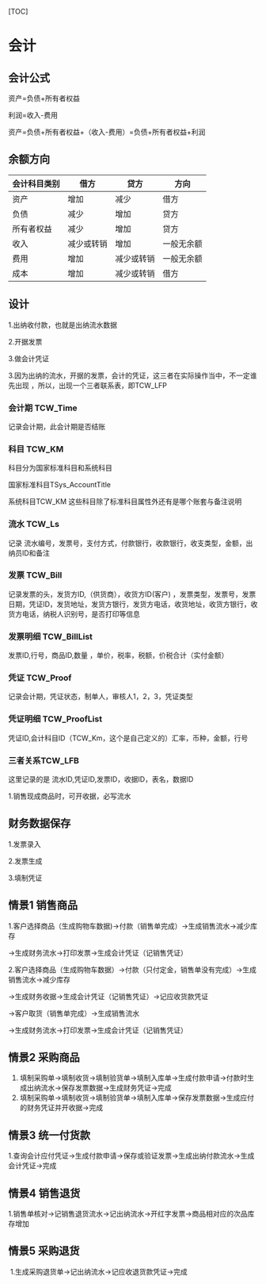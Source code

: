 





[TOC]

# 会计

## 会计公式

资产=负债+所有者权益

利润=收入-费用

资产=负债+所有者权益+（收入-费用）=负债+所有者权益+利润

## 余额方向

| 会计科目类别 | 借方       | 贷方       | 方向       |
| ------------ | ---------- | ---------- | ---------- |
| 资产         | 增加       | 减少       | 借方       |
| 负债         | 减少       | 增加       | 贷方       |
| 所有者权益   | 减少       | 增加       | 贷方       |
| 收入         | 减少或转销 | 增加       | 一般无余额 |
| 费用         | 增加       | 减少或转销 | 一般无余额 |
| 成本         | 增加       | 减少或转销 | 借方       |

## 设计

1.出纳收付款，也就是出纳流水数据

2.开据发票

3.做会计凭证

3.因为出纳的流水，开据的发票，会计的凭证，这三者在实际操作当中，不一定谁先出现 ，所以，出现一个三者联系表，即TCW_LFP

### 会计期 TCW_Time 

记录会计期，此会计期是否结账

### 科目 TCW_KM 

科目分为国家标准科目和系统科目

国家标准科目TSys_AccountTitle 

系统科目TCW_KM 这些科目除了标准科目属性外还有是哪个账套与备注说明

### 流水 TCW_Ls

 记录 流水编号，发票号，支付方式，付款银行，收款银行，收支类型，金额，出纳员ID和备注

### 发票 TCW_Bill 

记录发票的头，发货方ID,（供货商），收货方ID(客户) ，发票类型，发票号，发票日期，凭证ID，发货地址，发货方银行，发货方电话，收货地址，收货方银行，收货方电话，纳税人识别号，是否打印等信息

### 发票明细 TCW_BillList

发票ID,行号，商品ID,数量 ，单价，税率，税额，价税合计（实付金额）

### 凭证 TCW_Proof 

记录会计期，凭证状态，制单人，审核人1，2，3，凭证类型

### 凭证明细 TCW_ProofList

凭证ID,会计科目ID（TCW_Km，这个是自己定义的）汇率，币种，金额，行号

### 三者关系TCW_LFB

这里记录的是 流水ID,凭证ID,发票ID，收据ID，表名，数据ID

1.销售现成商品时，可开收据，必写流水

## 财务数据保存

1.发票录入

2.发票生成

3.填制凭证

## 情景1 销售商品

1.客户选择商品（生成购物车数据)->付款（销售单完成）->生成销售流水->减少库存

->生成财务流水->打印发票->生成会计凭证（记销售凭证）

2.客户选择商品（生成购物车数据）->付款（只付定金，销售单没有完成）->生成销售流水->减少库存

->生成财务收据->生成会计凭证（记销售凭证）->记应收货款凭证

->客户取货（销售单完成）->生成销售流水

->生成财务流水->打印发票->生成会计凭证（记销售凭证）



## 情景2 采购商品

1. 填制采购单->填制收货->填制验货单->填制入库单->生成付款申请->付款时生成出纳流水->保存发票数据->生成财务凭证->完成
2. 填制采购单->填制收货->填制验货单->填制入库单->保存发票数据->生成应付的财务凭证并开收据->完成

## 情景3 统一付货款

​	1.查询会计应付凭证->生成付款申请->保存或验证发票->生成出纳付款流水->生成会计凭证->完成

## 情景4 销售退货

​	1.销售单核对->记销售退货流水->记出纳流水->开红字发票->商品相对应的次品库存增加

## 情景5 采购退货

​	1.生成采购退货单->记出纳流水->记应收退货款凭证->完成



